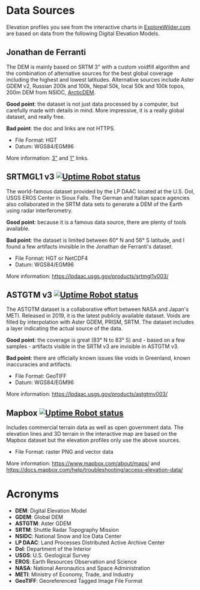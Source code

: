 # Data Sources

Elevation profiles you see from the interactive charts in [ExploreWilder.com](https://www.explorewilder.com) are based on data from the following Digital Elevation Models.

## Jonathan de Ferranti

The DEM is mainly based on SRTM 3" with a custom voidfill algorithm and the combination of alternative sources for the best global coverage including the highest and lowest latitudes. Alternative sources include Aster GDEM v2, Russian 200k and 100k, Nepal 50k, local 50k and 100k topos, 200m DEM from NSIDC, [ArcticDEM](https://www.pgc.umn.edu/data/arcticdem/).

**Good point**: the dataset is not just data processed by a computer, but carefully made with details in mind. More impressive, it is a really global dataset, and really free. 

**Bad point**: the doc and links are not HTTPS.

* File Format: HGT
* Datum: WGS84/EGM96

More information: [3"](http://viewfinderpanoramas.org/dem3.html) and [1"](http://viewfinderpanoramas.org/dem1.html) links.

## SRTMGL1 v3 [![Uptime Robot status](https://img.shields.io/uptimerobot/status/m788629198-fb02c8547f60cd66a8245b6b)](https://stats.uptimerobot.com/3JW84TmQoB/788629198)

The world-famous dataset provided by the LP DAAC located at the U.S. DoI, USGS EROS Center in Sioux Falls. The German and Italian space agencies also collaborated in the SRTM data sets to generate a DEM of the Earth using radar interferometry.

**Good point**: because it is a famous data source, there are plenty of tools available.

**Bad point**: the dataset is limited between 60° N and 56° S latitude, and I found a few artifacts invisible in the Jonathan de Ferranti's dataset.

* File Format: HGT or NetCDF4
* Datum: WGS84/EGM96

More information: https://lpdaac.usgs.gov/products/srtmgl1v003/

## ASTGTM v3 [![Uptime Robot status](https://img.shields.io/uptimerobot/status/m788629198-fb02c8547f60cd66a8245b6b)](https://stats.uptimerobot.com/3JW84TmQoB/788629198)

The ASTGTM dataset is a collaborative effort between NASA and Japan's METI. Released in 2019, it is the latest publicly available dataset. Voids are filled by interpolation with Aster GDEM, PRISM, SRTM. The dataset includes a layer indicating the actual source of the data.

**Good point**: the coverage is great (83° N to 83° S) and - based on a few samples - artifacts visible in the SRTM v3 are invisible in ASTGTM v3.

**Bad point**: there are officially known issues like voids in Greenland, known inaccuracies and artifacts.

* File Format: GeoTIFF
* Datum: WGS84/EGM96

More information: https://lpdaac.usgs.gov/products/astgtmv003/

## Mapbox [![Uptime Robot status](https://img.shields.io/uptimerobot/status/m788439767-405f52c193c27cdc11835ebd)](https://stats.uptimerobot.com/3JW84TmQoB/788439767)

Includes commercial terrain data as well as open government data. The elevation lines and 3D terrain in the interactive map are based on the Mapbox dataset but the elevation profiles only use the above sources.

* File Format: raster PNG and vector data

More information: https://www.mapbox.com/about/maps/ and https://docs.mapbox.com/help/troubleshooting/access-elevation-data/

# Acronyms

* **DEM**: Digital Elevation Model
* **GDEM**: Global DEM
* **ASTGTM**: Aster GDEM
* **SRTM**: Shuttle Radar Topography Mission
* **NSIDC**: National Snow and Ice Data Center
* **LP DAAC**: Land Processes Distributed Active Archive Center
* **DoI**: Department of the Interior
* **USGS**: U.S. Geological Survey
* **EROS**: Earth Resources Observation and Science
* **NASA**: National Aeronautics and Space Administration
* **METI**: Ministry of Economy, Trade, and Industry
* **GeoTIFF**: Georeferenced Tagged Image File Format
